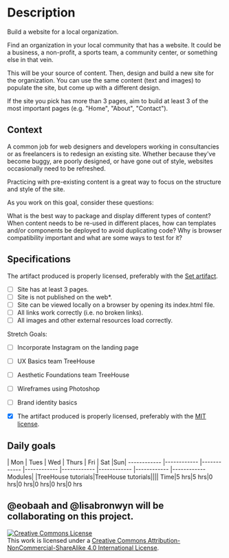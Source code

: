 # Description
Build a website for a local organization.

Find an organization in your local community that has a website. It could be a business, a non-profit, a sports team, a community center, or something else in that vein.

This will be your source of content. Then, design and build a new site for the organization. You can use the same content (text and images) to populate the site, but come up with a different design.

If the site you pick has more than 3 pages, aim to build at least 3 of the most important pages (e.g. "Home", "About", "Contact").

## Context
A common job for web designers and developers working in consultancies or as freelancers is to redesign an existing site. Whether because they've become buggy, are poorly designed, or have gone out of style, websites occasionally need to be refreshed.

Practicing with pre-existing content is a great way to focus on the structure and style of the site.

As you work on this goal, consider these questions:

What is the best way to package and display different types of content?
When content needs to be re-used in different places, how can templates and/or components be deployed to avoid duplicating code?
Why is browser compatibility important and what are some ways to test for it?

## Specifications
The artifact produced is properly licensed, preferably with the [Set artifact](https://github.com/eobaah/decorous-python).
- [ ] Site has at least 3 pages.
- [ ] Site is not published on the web*.
- [ ] Site can be viewed locally on a browser by opening its index.html file.
- [ ] All links work correctly (i.e. no broken links).
- [ ] All images and other external resources load correctly.

Stretch Goals:
- [ ] Incorporate Instagram on the landing page
- [ ] UX Basics team TreeHouse
- [ ] Aesthetic Foundations team TreeHouse
- [ ] Wireframes using Photoshop
- [ ] Brand identity basics
- [x] The artifact produced is properly licensed, preferably with the [MIT license](https://opensource.org/licenses/MIT).


## Daily goals
| Mon | Tues | Wed | Thurs | Fri | Sat |Sun|
------------ |------------ |------------ |------------ |------------ |------------ |------------ |------------
 Modules| |TreeHouse tutorials|TreeHouse tutorials||||
  Time|5 hrs|5 hrs|0 hrs|0 hrs|0 hrs|0 hrs|0 hrs

  @eobaah and @lisabronwyn will be collaborating on this project.
---

<!-- LICENSE -->

<a rel="license" href="http://creativecommons.org/licenses/by-nc-sa/4.0/"><img alt="Creative Commons License" style="border-width:0" src="https://i.creativecommons.org/l/by-nc-sa/4.0/80x15.png" /></a>
<br />This work is licensed under a <a rel="license" href="http://creativecommons.org/licenses/by-nc-sa/4.0/">Creative Commons Attribution-NonCommercial-ShareAlike 4.0 International License</a>.
